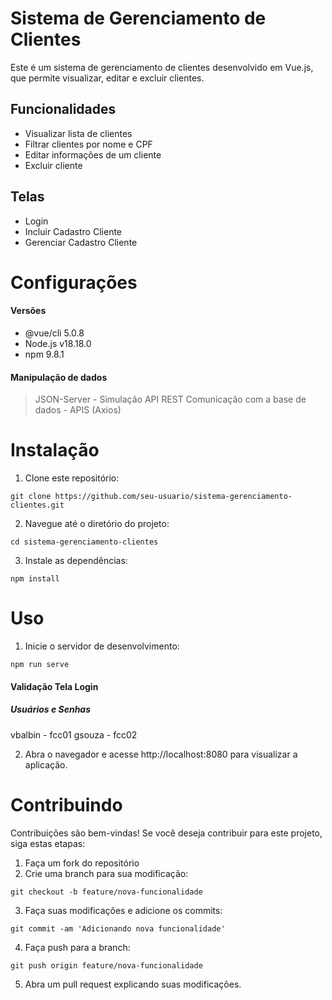 # Sistema de Gerenciamento de Clientes
Este é um sistema de gerenciamento de clientes desenvolvido em Vue.js, que permite visualizar, editar e excluir clientes.

## Funcionalidades
  *   Visualizar lista de clientes
  *   Filtrar clientes por nome e CPF
  *   Editar informações de um cliente
  *   Excluir cliente

## Telas
  *  Login
  *  Incluir Cadastro Cliente
  *  Gerenciar Cadastro Cliente
 
# Configurações

#### Versões
  *  @vue/cli 5.0.8
  *  Node.js v18.18.0
  *  npm 9.8.1

 #### Manipulação de dados
 > JSON-Server - Simulação API REST
 > Comunicação com a base de dados - APIS (Axios)

 # Instalação

 1. Clone este repositório:
```
git clone https://github.com/seu-usuario/sistema-gerenciamento-clientes.git
```

2. Navegue até o diretório do projeto:
```
cd sistema-gerenciamento-clientes
```

3. Instale as dependências:
```
npm install
```

# Uso

1. Inicie o servidor de desenvolvimento:
```
npm run serve
```

#### Validação Tela Login

##### Usuários e Senhas
vbalbin - fcc01
gsouza - fcc02


2. Abra o navegador e acesse http://localhost:8080 para visualizar a aplicação.

# Contribuindo

Contribuições são bem-vindas! Se você deseja contribuir para este projeto, siga estas etapas:

1. Faça um fork do repositório
2. Crie uma branch para sua modificação:
   
```
git checkout -b feature/nova-funcionalidade
```

3. Faça suas modificações e adicione os commits:
 ```
git commit -am 'Adicionando nova funcionalidade'
```  
 
4. Faça push para a branch:
 ```
git push origin feature/nova-funcionalidade
```

5. Abra um pull request explicando suas modificações.
